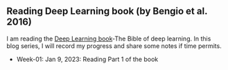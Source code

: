 ## Reading Deep Learning book (by Bengio et al. 2016)

I am reading the [Deep Learning book](https://www.deeplearningbook.org/)-The Bible of deep learning. In this blog series, I will record my progress and share some notes if time permits. 

* Week-01: Jan 9, 2023: Reading Part 1 of the book
